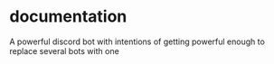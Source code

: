 # documentation
A powerful discord bot with intentions of getting powerful enough to replace several bots with one
